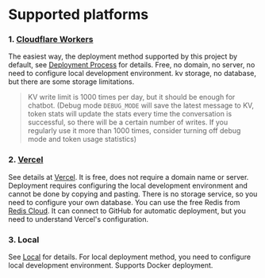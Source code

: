 # Supported platforms

### 1. [Cloudflare Workers](https://workers.cloudflare.com/)

The easiest way, the deployment method supported by this project by default, see [Deployment Process](DEPLOY.md) for details. Free, no domain, no server, no need to configure local development environment. kv storage, no database, but there are some storage limitations.

> KV write limit is 1000 times per day, but it should be enough for chatbot. (Debug mode `DEBUG_MODE` will save the latest message to KV, token stats will update the stats every time the conversation is successful, so there will be a certain number of writes. If you regularly use it more than 1000 times, consider turning off debug mode and token usage statistics)

### 2. [Vercel](https://vercel.com/)

See details at [Vercel](../cn/VERCEL). It is free, does not require a domain name or server. Deployment requires configuring the local development environment and cannot be done by copying and pasting. There is no storage service, so you need to configure your own database. You can use the free Redis from [Redis Cloud](https://redis.com). It can connect to GitHub for automatic deployment, but you need to understand Vercel's configuration.

### 3. Local

See [Local](LOCAL.md) for details. For local deployment method, you need to configure local development environment. Supports Docker deployment.
